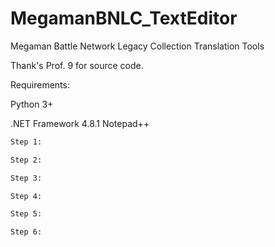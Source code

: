 # MegamanBNLC_TextEditor
Megaman Battle Network Legacy Collection Translation Tools

Thank's Prof. 9 for source code.

Requirements:

Python 3+

.NET Framework 4.8.1
Notepad++
```bash
Step 1: 

Step 2:  

Step 3: 

Step 4: 

Step 5:

Step 6:

```
